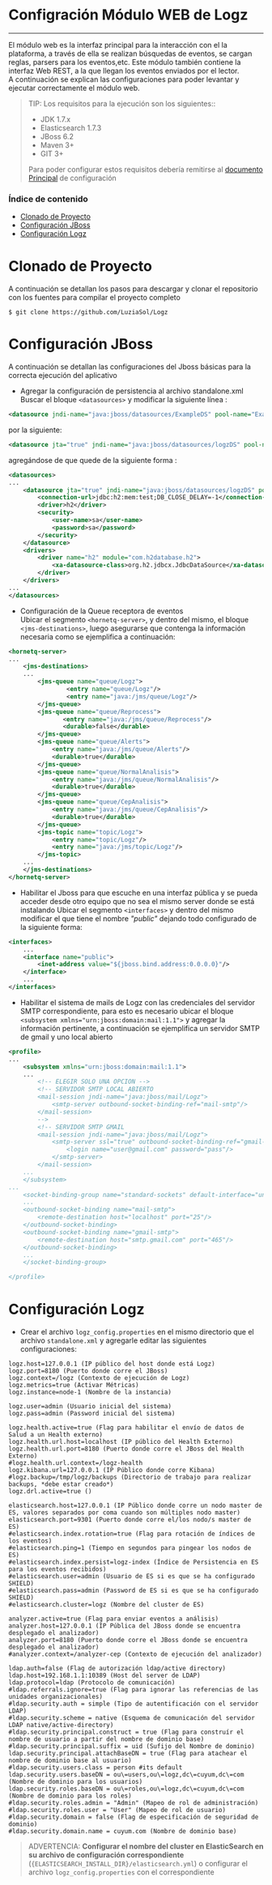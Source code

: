 # Configración Módulo WEB de Logz
-------------------------------------------

El módulo web es la interfaz principal para la interacción con el la plataforma, a través de ella se realizan búsquedas de eventos, se cargan reglas, parsers para los eventos,etc. Este módulo también contiene la interfaz Web REST, a la que llegan los eventos enviados por el lector. <br>
A continuación se explican las configuraciones para poder levantar y ejecutar correctamente el módulo web.

>TIP: Los requisitos para la ejecución son los siguientes::
>
>* JDK 1.7.x
>* Elasticsearch 1.7.3
>* JBoss 6.2
>* Maven 3+
>* GIT 3+
>
>Para poder configurar estos requisitos debería remitirse al [documento Principal](./Instalación_de_entorno#instalacion) de configuración


### Índice de contenido

- [Clonado de Proyecto](#clone)
- [Configuración JBoss](#conf_web_jboss)
- [Configuración Logz](#conf_web_app)


<a name="clone"></a>
# Clonado de Proyecto
A continuación se detallan los pasos para descargar y clonar el repositorio con los fuentes para compilar el proyecto completo

	$ git clone https://github.com/LuziaSol/Logz

<a name="conf_web_jboss"></a>
# Configuración JBoss
A continuación se detallan las configuraciones del Jboss básicas para la correcta ejecución del aplicativo

* Agregar la configuración de persistencia al archivo standalone.xml<br>
Buscar el bloque `<datasources>` y modificar la siguiente línea :

```XML
<datasource jndi-name="java:jboss/datasources/ExampleDS" pool-name="ExampleDS" enabled="true" use-java-context="true">
```
por la siguiente:

```XML
<datasource jta="true" jndi-name="java:jboss/datasources/logzDS" pool-name="logzDS" enabled="true" use-java-context="true" use-ccm="true">
```
agregándose de que quede de la siguiente forma :

```XML
<datasources>
...
	<datasource jta="true" jndi-name="java:jboss/datasources/logzDS" pool-name="logzDS" enabled="true" use-java-context="true" use-ccm="true">
        <connection-url>jdbc:h2:mem:test;DB_CLOSE_DELAY=-1</connection-url>
        <driver>h2</driver>
        <security>
            <user-name>sa</user-name>
            <password>sa</password>
        </security>
    </datasource>
    <drivers>
        <driver name="h2" module="com.h2database.h2">
            <xa-datasource-class>org.h2.jdbcx.JdbcDataSource</xa-datasource-class>
        </driver>
    </drivers>
...
</datasources>
```

* Configuración de la Queue receptora de eventos<br>
Ubicar el segmento `<hornetq-server>`, y dentro del mismo, el bloque `<jms-destinations>`, luego asegurarse que contenga la información necesaria como se ejemplifica a continuación:

```XML
<hornetq-server>
...
	<jms-destinations>
	...	        
	    <jms-queue name="queue/Logz">
	            <entry name="queue/Logz"/>
	            <entry name="java:/jms/queue/Logz"/>
	    </jms-queue>
	    <jms-queue name="queue/Reprocess">
               <entry name="java:/jms/queue/Reprocess"/>
               <durable>false</durable>
        </jms-queue>
		<jms-queue name="queue/Alerts">
			<entry name="java:/jms/queue/Alerts"/>
			<durable>true</durable>
		</jms-queue>
		<jms-queue name="queue/NormalAnalisis">
			<entry name="java:/jms/queue/NormalAnalisis"/>
			<durable>true</durable>
		</jms-queue>
		<jms-queue name="queue/CepAnalisis">
			<entry name="java:/jms/queue/CepAnalisis"/>
			<durable>true</durable>
		</jms-queue>
		<jms-topic name="topic/Logz">
			<entry name="topic/Logz"/>
			<entry name="java:/jms/topic/Logz"/>
		</jms-topic>
	...
	</jms-destinations>
</hornetq-server>
```

* Habilitar el Jboss para que escuche en una interfaz pública y se pueda acceder desde otro equipo que no sea el mismo server donde se está instalando
Ubicar el segmento `<interfaces>` y dentro del mismo modificar el que tiene el nombre _"public"_ dejando todo configurado de la siguiente forma:

```XML
<interfaces>
    ...
    <interface name="public">
        <inet-address value="${jboss.bind.address:0.0.0.0}"/>
    </interface>
    ...
</interfaces>
```

* Habilitar el sistema de mails de Logz con las credenciales del servidor SMTP correspondiente, para esto es necesario ubicar el bloque `<subsystem xmlns="urn:jboss:domain:mail:1.1">` y agregar la información pertinente, a continuación se ejemplifica un servidor SMTP de gmail y uno local abierto

```XML
<profile>
...
	<subsystem xmlns="urn:jboss:domain:mail:1.1">
	...
		<!-- ELEGIR SOLO UNA OPCION -->
		<!-- SERVIDOR SMTP LOCAL ABIERTO
		<mail-session jndi-name="java:jboss/mail/Logz">
		    <smtp-server outbound-socket-binding-ref="mail-smtp"/>
		</mail-session>
		-->
		<!-- SERVIDOR SMTP GMAIL
		<mail-session jndi-name="java:jboss/mail/Logz">
		    <smtp-server ssl="true" outbound-socket-binding-ref="gmail-smtp">
		        <login name="user@gmail.com" password="pass"/>
		    </smtp-server>
		</mail-session>
	...
	</subsystem>
...
	<socket-binding-group name="standard-sockets" default-interface="unsecure" port-offset="${jboss.socket.binding.port-offset:0}">
	...
	<outbound-socket-binding name="mail-smtp">
        <remote-destination host="localhost" port="25"/>
    </outbound-socket-binding>
    <outbound-socket-binding name="gmail-smtp">
        <remote-destination host="smtp.gmail.com" port="465"/>
    </outbound-socket-binding>
	...
	</socket-binding-group>

</profile>

```

<a name="conf_web_app"></a>
# Configuración Logz

* Crear el archivo `logz_config.properties` en el mismo directorio que el archivo `standalone.xml` y agregarle editar las siguientes configuraciones:

```
logz.host=127.0.0.1 (IP público del host donde está Logz)
logz.port=8180 (Puerto donde corre el JBoss)
logz.context=/logz (Contexto de ejecución de Logz)
logz.metrics=true (Activar Métricas)
logz.instance=node-1 (Nombre de la instancia)

logz.user=admin (Usuario inicial del sistema)
logz.pass=admin (Password inicial del sistema)

logz.health.active=true (Flag para habilitar el envío de datos de Salud a un Health externo)
logz.health.url.host=localhost (IP público del Health Externo)
logz.health.url.port=8180 (Puerto donde corre el JBoss del Health Externo)
#logz.health.url.context=/logz-health
logz.kibana.url=127.0.0.1 (IP Público donde corre Kibana)
#logz.backup=/tmp/logz/backups (Directorio de trabajo para realizar backups, *debe estar creado*)
logz.drl.active=true ()

elasticsearch.host=127.0.0.1 (IP Público donde corre un nodo master de ES, valores separados por coma cuando son múltiples nodo master)
elasticsearch.port=9301 (Puerto donde corre el/los nodo/s master de ES)
#elasticsearch.index.rotation=true (Flag para rotación de índices de los eventos)
#elasticsearch.ping=1 (Tiempo en segundos para pingear los nodos de ES)
#elasticsearch.index.persist=logz-index (Índice de Persistencia en ES para los eventos recibidos)
#elasticsearch.user=admin (Usuario de ES si es que se ha configurado SHIELD)
#elasticsearch.pass=admin (Password de ES si es que se ha configurado SHIELD)
#elasticsearch.cluster=logz (Nombre del cluster de ES)

analyzer.active=true (Flag para enviar eventos a análisis)
analyzer.host=127.0.0.1 (IP Pública del JBoss donde se encuentra desplegado el analizador)
analyzer.port=8180 (Puerto donde corre el JBoss donde se encuentra desplegado el analizador)
#analyzer.context=/analyzer-cep (Contexto de ejecución del analizador)

ldap.auth=false (Flag de autorización ldap/active directory)
ldap.host=192.168.1.1:10389 (Host del server de LDAP)
ldap.protocol=ldap (Protocolo de comunicación)
#ldap.referrals.ignore=true (Flag para ignorar las referencias de las unidades organizacionales)
#ldap.security.auth = simple (Tipo de autentificación con el servidor LDAP)
#ldap.security.scheme = native (Esquema de comunicación del servidor LDAP native/active-directory)
#ldap.security.principal.construct = true (Flag para construír el nombre de usuario a partir del nombre de dominio base)
#ldap.security.principal.suffix = uid (Sufijo del Nombre de dominio)
ldap.security.principal.attachBaseDN = true (Flag para atachear el nombre de dominio base al usuario)
#ldap.security.users.class = person #its default
ldap.security.users.baseDN = ou\=users,ou\=logz,dc\=cuyum,dc\=com (Nombre de dominio para los usuarios)
ldap.security.roles.baseDN = ou\=roles,ou\=logz,dc\=cuyum,dc\=com (Nombre de dominio para los roles)
#ldap.security.roles.admin = "Admin" (Mapeo de rol de administración)
#ldap.security.roles.user = "User" (Mapeo de rol de usuario)
#ldap.security.domain = false (Flag de especificación de seguridad de dominio)
#ldap.security.domain.name = cuyum.com (Nombre de dominio base)
```

> ADVERTENCIA: __**Configurar el nombre del cluster en ElasticSearch en su archivo de configuración correspondiente**__ (`{ELASTICSEARCH_INSTALL_DIR}/elasticsearch.yml`) o configurar el archivo `logz_config.properties` con el correspondiente



